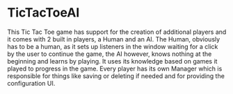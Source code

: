 # TicTacToeAI
This Tic Tac Toe game has support for the creation of additional players and it comes with 2 built in players, a Human and an AI.
The Human, obviously has to be a human, as it sets up listeners in the window waiting for a click by the user to continue the game, the AI however, knows nothing at the beginning and learns by playing. It uses its knowledge based on games it played to progress in the game.
Every player has its own Manager which is responsible for things like saving or deleting if needed and for providing the configuration UI.
